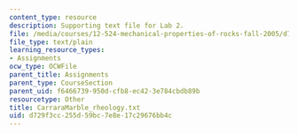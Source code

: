 ```yaml
---
content_type: resource
description: Supporting text file for Lab 2.
file: /media/courses/12-524-mechanical-properties-of-rocks-fall-2005/d729f3cc255d59bc7e8e17c29676bb4c_CarraraMarble_rheology.txt
file_type: text/plain
learning_resource_types:
- Assignments
ocw_type: OCWFile
parent_title: Assignments
parent_type: CourseSection
parent_uid: f6466739-950d-cfb8-ec42-3e784cbdb89b
resourcetype: Other
title: CarraraMarble_rheology.txt
uid: d729f3cc-255d-59bc-7e8e-17c29676bb4c
---
```

